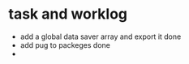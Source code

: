 # task and worklog
- add a global data saver array and export it                       done
- add pug to packeges                                               done
- 